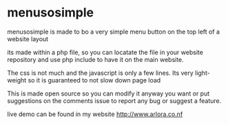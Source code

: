 # menusosimple
menusosimple is made to bo a very simple menu button on the top left of a website layout

its made within a php file, so you can locatate the file in your website repository and use php include to have it on the main website. 

The css is not much and the javascript is only a few lines. Its very light-weight so it is guaranteed to not slow down page load


This is made open source so you can modify it anyway you want or put suggestions on the comments issue to report any bug or suggest a feature.

live demo can be found in my website  http://www.arlora.co.nf
